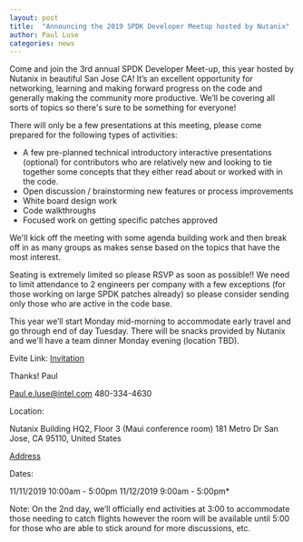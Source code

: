 ```yaml
---
layout: post
title:  "Announcing the 2019 SPDK Developer Meetup hosted by Nutanix"
author: Paul Luse
categories: news
---
```


Come and join the 3rd annual SPDK Developer Meet-up, this year hosted by Nutanix in beautiful San Jose CA! It’s an excellent opportunity for networking, learning and making forward progress on the code and generally making the community more productive. We’ll be covering all sorts of topics so there's sure to be something for everyone!

There will only be a few presentations at this meeting, please come prepared for the following types of activities:

* A few pre-planned technical introductory interactive presentations (optional) for contributors who are relatively new and looking to tie together some concepts that they either read about or worked with in the code.
* Open discussion / brainstorming new features or process improvements
* White board design work
* Code walkthroughs
* Focused work on getting specific patches approved

We'll kick off the meeting with some agenda building work and then break off in as many groups as makes sense based on the topics that have the most interest.

Seating is extremely limited so please RSVP as soon as possible!! We need to limit attendance to 2 engineers per company with a few exceptions (for those working on large SPDK patches already) so please consider sending only those who are active in the code base.

This year we’ll start Monday mid-morning to accommodate early travel and go through end of day Tuesday.  There will be snacks provided by Nutanix and we'll have a team dinner Monday evening (location TBD).

Evite Link: [Invitation](http://evite.me/4KQHrhSu9w)

Thanks!
Paul

Paul.e.luse@intel.com
480-334-4630

Location:

Nutanix
Building HQ2, Floor 3 (Maui conference room)
181 Metro Dr
San Jose, CA 95110, United States

[Address](https://goo.gl/maps/gSS1evgfFJqAhLPq7)

Dates:

11/11/2019 10:00am - 5:00pm
11/12/2019 9:00am - 5:00pm*

Note: On the 2nd day, we’ll officially end activities at 3:00 to accommodate those needing to catch flights however the room will be available until 5:00 for those who are able to stick around for more discussions, etc.
